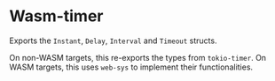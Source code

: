 # Wasm-timer

Exports the `Instant`, `Delay`, `Interval` and `Timeout` structs.

On non-WASM targets, this re-exports the types from `tokio-timer`.
On WASM targets, this uses `web-sys` to implement their functionalities.

